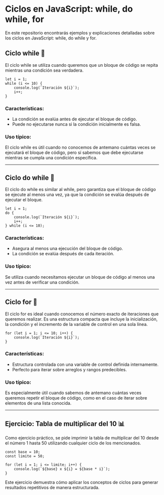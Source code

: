 # Ciclos en JavaScript: while, do while, for

En este repositorio encontrarás ejemplos y explicaciones detalladas sobre los ciclos en JavaScript: while, do while y for.

## Ciclo while 🔄
El ciclo while se utiliza cuando queremos que un bloque de código se repita mientras una condición sea verdadera.

~~~~
let i = 1;
while (i <= 10) {
    console.log(`Iteración ${i}`);
    i++;
}
~~~~

### Características:
- La condición se evalúa antes de ejecutar el bloque de código.
- Puede no ejecutarse nunca si la condición inicialmente es falsa.

### Uso típico:
El ciclo while es útil cuando no conocemos de antemano cuántas veces se ejecutará el bloque de código, pero sí sabemos que debe ejecutarse mientras se cumpla una condición específica.

---

## Ciclo do while 🔄
El ciclo do while es similar al while, pero garantiza que el bloque de código se ejecute al menos una vez, ya que la condición se evalúa después de ejecutar el bloque.

~~~~
let i = 1;
do {
    console.log(`Iteración ${i}`);
    i++;
} while (i <= 10);
~~~~

### Características:
- Asegura al menos una ejecución del bloque de código.
- La condición se evalúa después de cada iteración.

### Uso típico:
Se utiliza cuando necesitamos ejecutar un bloque de código al menos una vez antes de verificar una condición.

---

## Ciclo for 🔄
El ciclo for es ideal cuando conocemos el número exacto de iteraciones que queremos realizar. Es una estructura compacta que incluye la inicialización, la condición y el incremento de la variable de control en una sola línea.

~~~~
for (let i = 1; i <= 10; i++) {
    console.log(`Iteración ${i}`);
}
~~~~

### Características:
- Estructura controlada con una variable de control definida internamente.
- Perfecto para iterar sobre arreglos y rangos predecibles.

### Uso típico:
Es especialmente útil cuando sabemos de antemano cuántas veces queremos repetir el bloque de código, como en el caso de iterar sobre elementos de una lista conocida.

---

## Ejercicio: Tabla de multiplicar del 10 📊
Como ejercicio práctico, se pide imprimir la tabla de multiplicar del 10 desde el número 1 hasta 50 utilizando cualquier ciclo de los mencionados.

~~~~
const base = 10;
const limite = 50;

for (let i = 1; i <= limite; i++) {
    console.log(`${base} x ${i} = ${base * i}`);
}
~~~~

Este ejercicio demuestra cómo aplicar los conceptos de ciclos para generar resultados repetitivos de manera estructurada.




